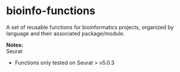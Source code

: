 # bioinfo-functions
A set of reusable functions for bioinformatics projects, organized by language and their associated package/module.  

**Notes:**   
Seurat
- Functions only tested on Seurat > v5.0.3
